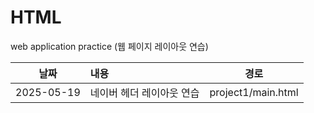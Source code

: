 # HTML
web application practice (웹 페이지 레이아웃 연습)

|날짜|내용|경로|
|:---:|:---|:---:|
|2025-05-19|네이버 헤더 레이아웃 연습|project1/main.html|